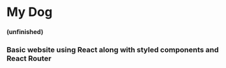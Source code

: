 # My Dog
#### (unfinished)

### Basic website using React along with styled components and React Router

